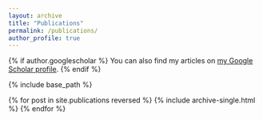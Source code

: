 ```yaml
---
layout: archive
title: "Publications"
permalink: /publications/
author_profile: true
---
```


{% if author.googlescholar %}
  You can also find my articles on <a href="https://scholar.google.com/citations?user=AxZDDc0AAAAJ">my Google Scholar profile</a>.
{% endif %}

{% include base_path %}

{% for post in site.publications reversed %}
  {% include archive-single.html %}
{% endfor %}
